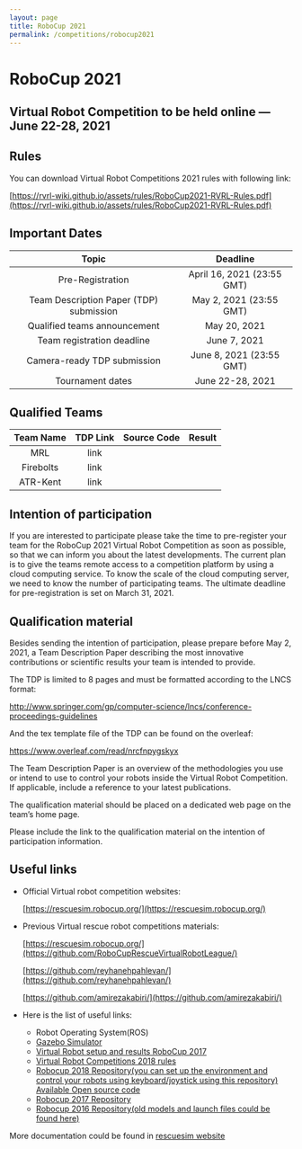 ```yaml
---
layout: page
title: RoboCup 2021
permalink: /competitions/robocup2021
---
```


# RoboCup 2021

## Virtual Robot Competition to be held online — June 22-28, 2021

## Rules

You can download Virtual Robot Competitions 2021 rules with following link:

[https://rvrl-wiki.github.io/assets/rules/RoboCup2021-RVRL-Rules.pdf](https://rvrl-wiki.github.io/assets/rules/RoboCup2021-RVRL-Rules.pdf)

## Important Dates

| Topic                                    | Deadline               |
|:---------------------------:             | :------------:          | 
|Pre-Registration            | April 16, 2021 (23:55 GMT)        |   
|Team Description Paper (TDP) submission   |May 2, 2021 (23:55 GMT)         | 
|Qualified teams announcement   |May 20, 2021         | 
|Team registration deadline	             |June 7, 2021      | 
|Camera-ready TDP submission	             |June 8, 2021 (23:55 GMT)      | 
|Tournament dates                         |June 22-28, 2021        |   

## Qualified Teams

| Team Name               | TDP Link       | Source Code   | Result        |
:------------:            | :------------: |:------------: |:------------: | 
|MRL                  | link           |               |               | 
|Firebolts	                  | link           |               |               | 
|ATR-Kent                   | link           |               |               | 

## Intention of participation

If you are interested to participate please take the time to pre-register your team for the RoboCup 2021 Virtual Robot Competition as soon as possible, so that we can inform you about the latest developments. The current plan is to give the teams remote access to a competition platform by using a cloud computing service. To know the scale of the cloud computing server, we need to know the number of participating teams. The ultimate deadline for pre-registration is set on March 31, 2021.


## Qualification material

Besides sending the intention of participation, please prepare before May 2, 2021, a Team Description Paper describing the most innovative contributions or scientific results your team is intended to provide.

The TDP is limited to 8 pages and must be formatted according to the LNCS format:

http://www.springer.com/gp/computer-science/lncs/conference-proceedings-guidelines

And the tex template file of the TDP can be found on the overleaf:

https://www.overleaf.com/read/nrcfnpygskyx

The Team Description Paper is an overview of the methodologies you use or intend to use to control your robots inside the Virtual Robot Competition. If applicable, include a reference to your latest publications.

The qualification material should be placed on a dedicated web page on the team’s home page.

Please include the link to the qualification material on the intention of participation information.

## Useful links
* Official Virtual robot competition websites:
  
  [https://rescuesim.robocup.org/](https://rescuesim.robocup.org/)

* Previous Virtual rescue robot competitions materials:
  
  [https://rescuesim.robocup.org/](https://github.com/RoboCupRescueVirtualRobotLeague/)

  [https://github.com/reyhanehpahlevan/](https://github.com/reyhanehpahlevan/)

  [https://github.com/amirezakabiri/](https://github.com/amirezakabiri/)
 
 * Here is the list of useful links:
   * Robot Operating System(ROS)
   * [Gazebo Simulator](https://staff.fnwi.uva.nl/a.visser/activities/robocup/Gazebo.pdf)
   * [Virtual Robot setup and results RoboCup 2017](https://staff.fnwi.uva.nl/a.visser/activities/robocup/VirtualRescue2017.pdf)
   * [Virtual Robot Competitions 2018 rules](https://staff.fnwi.uva.nl/a.visser/activities/robocup/RoboCup2018/RoboCup2018_Rules_v1.2.pdf)
   * [Robocup 2018 Repository(you can set up the environment and control your robots using keyboard/joystick using this repository)
Available Open source code](https://github.com/reyhanehpahlevan/RoboCup2018RVRL_Demo)
   * [Robocup 2017 Repository](https://github.com/m-shimizu/RoboCup2017RVRL_Demo)
   * [Robocup 2016 Repository(old models and launch files could be found here)](https://github.com/m-shimizu/RoboCup2016RVRL_Demo)
   
More documentation could be found in [rescuesim website](http://rescuesim.robocup.org/resources/documentation/)
